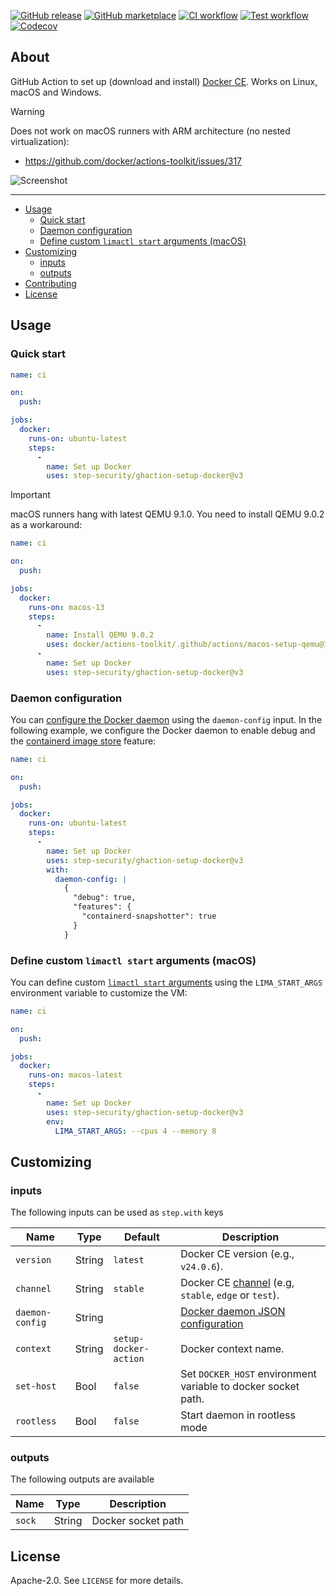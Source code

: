[![GitHub release](https://img.shields.io/github/release/step-security/ghaction-setup-docker.svg?style=flat-square)](https://github.com/step-security/ghaction-setup-docker/releases/latest)
[![GitHub marketplace](https://img.shields.io/badge/marketplace-docker--setup--docker-blue?logo=github&style=flat-square)](https://github.com/marketplace/actions/docker-setup-docker)
[![CI workflow](https://img.shields.io/github/actions/workflow/status/step-security/ghaction-setup-docker/ci.yml?branch=main&label=ci&logo=github&style=flat-square)](https://github.com/step-security/ghaction-setup-docker/actions?workflow=ci)
[![Test workflow](https://img.shields.io/github/actions/workflow/status/step-security/ghaction-setup-docker/test.yml?branch=main&label=test&logo=github&style=flat-square)](https://github.com/step-security/ghaction-setup-docker/actions?workflow=test)
[![Codecov](https://img.shields.io/codecov/c/github/step-security/ghaction-setup-docker?logo=codecov&style=flat-square)](https://codecov.io/gh/step-security/ghaction-setup-docker)

## About

GitHub Action to set up (download and install) [Docker CE](https://docs.docker.com/engine/).
Works on Linux, macOS and Windows.

> [!WARNING]
> Does not work on macOS runners with ARM architecture (no nested virtualization):
> * https://github.com/docker/actions-toolkit/issues/317

![Screenshot](.github/setup-docker-action.png)

___

* [Usage](#usage)
  * [Quick start](#quick-start)
  * [Daemon configuration](#daemon-configuration)
  * [Define custom `limactl start` arguments (macOS)](#define-custom-limactl-start-arguments-macos)
* [Customizing](#customizing)
  * [inputs](#inputs)
  * [outputs](#outputs)
* [Contributing](#contributing)
* [License](#license)

## Usage

### Quick start

```yaml
name: ci

on:
  push:

jobs:
  docker:
    runs-on: ubuntu-latest
    steps:
      -
        name: Set up Docker
        uses: step-security/ghaction-setup-docker@v3
```

> [!IMPORTANT]
> macOS runners hang with latest QEMU 9.1.0. You need to install QEMU 9.0.2 as
> a workaround:
> ```yaml
> name: ci
> 
> on:
>   push:
> 
> jobs:
>   docker:
>     runs-on: macos-13
>     steps:
>       -
>         name: Install QEMU 9.0.2
>         uses: docker/actions-toolkit/.github/actions/macos-setup-qemu@19ca9ade20f5da695f76a10988d6532058575f82
>       -
>         name: Set up Docker
>         uses: step-security/ghaction-setup-docker@v3
> ```

### Daemon configuration

You can [configure the Docker daemon](https://docs.docker.com/engine/reference/commandline/dockerd/#daemon-configuration-file)
using the `daemon-config` input. In the following example, we configure the
Docker daemon to enable debug and the [containerd image store](https://docs.docker.com/storage/containerd/)
feature:

```yaml
name: ci

on:
  push:

jobs:
  docker:
    runs-on: ubuntu-latest
    steps:
      -
        name: Set up Docker
        uses: step-security/ghaction-setup-docker@v3
        with:
          daemon-config: |
            {
              "debug": true,
              "features": {
                "containerd-snapshotter": true
              }
            }
```

### Define custom `limactl start` arguments (macOS)

You can define custom [`limactl start` arguments](https://lima-vm.io/docs/reference/limactl_start/)
using the `LIMA_START_ARGS` environment variable to customize the VM:

```yaml
name: ci

on:
  push:

jobs:
  docker:
    runs-on: macos-latest
    steps:
      -
        name: Set up Docker
        uses: step-security/ghaction-setup-docker@v3
        env:
          LIMA_START_ARGS: --cpus 4 --memory 8
```

## Customizing

### inputs

The following inputs can be used as `step.with` keys

| Name            | Type   | Default               | Description                                                                                                                 |
|-----------------|--------|-----------------------|-----------------------------------------------------------------------------------------------------------------------------|
| `version`       | String | `latest`              | Docker CE version (e.g., `v24.0.6`).                                                                                        |
| `channel`       | String | `stable`              | Docker CE [channel](https://download.docker.com/linux/static/) (e.g, `stable`, `edge` or `test`).                           |
| `daemon-config` | String |                       | [Docker daemon JSON configuration](https://docs.docker.com/engine/reference/commandline/dockerd/#daemon-configuration-file) |
| `context`       | String | `setup-docker-action` | Docker context name.                                                                                                        |
| `set-host`      | Bool   | `false`               | Set `DOCKER_HOST` environment variable to docker socket path.                                                               |
| `rootless`      | Bool   | `false`               | Start daemon in rootless mode                                                                                               |

### outputs

The following outputs are available

| Name   | Type   | Description        |
|--------|--------|--------------------|
| `sock` | String | Docker socket path |

## License

Apache-2.0. See `LICENSE` for more details.
